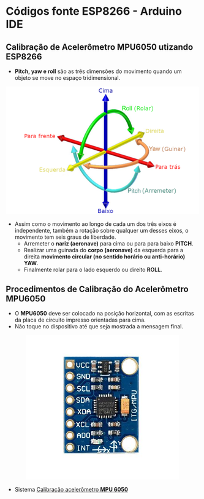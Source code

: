 
# Códigos fonte ESP8266 - Arduino IDE

Calibração de Acelerômetro MPU6050 utizando ESP8266
------

* **Pitch, yaw e roll** são as três dimensões do movimento quando um objeto se move no espaço tridimensional. 

<p align="center">
  <img src="../../../Imagens/6DOF_en.png" width="640">
</p>

* Assim como o movimento ao longo de cada um dos três eixos é independente, também a rotação sobre qualquer um desses eixos, o movimento tem seis graus de liberdade. 
  * Arremeter o **nariz (aeronave)** para cima ou para para baixo **PITCH**. 
  * Realizar uma guinada  do **corpo (aeronave)** da esquerda para a direita **movimento circular (no sentido horário ou anti-horário) YAW**.
  * Finalmente rolar para o lado esquerdo ou direito **ROLL**. 

Procedimentos de Calibração do Acelerômetro MPU6050
------
* O **MPU6050** deve ser colocado na posição horizontal, com as escritas da placa de circuito impresso orientadas para cima.
* Não toque no dispositivo até que seja mostrada a mensagem final.

<p align="center">
  <img src="../../../Imagens/MPU6050_opt.jpg">
</p>

* Sistema [Calibração acelerômetro **MPU 6050**](../Acelerometro-Angulo "Teste de Calibração e utilização **MPU6050** Arduino IDE")

